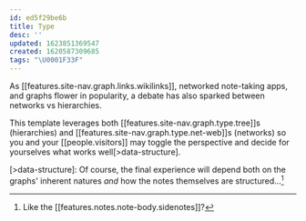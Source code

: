 ```yaml
---
id: ed5f29be6b
title: Type
desc: ''
updated: 1623851369547
created: 1620587309685
tags: "\U0001F33F"
---
```

As [[features.site-nav.graph.links.wikilinks]], networked note-taking apps, and graphs flower in popularity, a debate has also sparked between networks vs hierarchies. 

This template leverages both [[features.site-nav.graph.type.tree]]s (hierarchies) and [[features.site-nav.graph.type.net-web]]s (networks) so you and your [[people.visitors]] may toggle the perspective and decide for yourselves what works well[>data-structure].

[>data-structure]: Of course, the final experience will depend both on the graphs' inherent natures _and_ how the notes themselves are structured...[^sidenotes]

[^sidenotes]: Like the [[features.notes.note-body.sidenotes]]?

